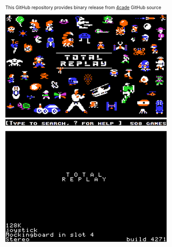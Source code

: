 This GitHub repository provides binary release from [4cade](https://github.com/a2-4am/4cade) GitHub source

![Total Replay Cover Image](https://github.com/appleiifanclub/a2-4am_4cade_bin/blob/main/image/Total%20Replay%20cover.png?raw=true)

![Total Replay build 4271](https://github.com/appleiifanclub/a2-4am_4cade_bin/blob/54019ee9b05a0593f9d2b52ddc8f727f6827a26a/image/Total%20Replay%20build%204271.png?raw=true)
